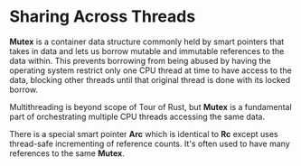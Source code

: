# Sharing Across Threads

**Mutex** is a container data structure commonly held by smart pointers that takes
in data and lets us borrow mutable and immutable references to the data within. This
prevents borrowing from being abused by having the operating system restrict only one
CPU thread at time to have access to the data, blocking other threads until that original
thread is done with its locked borrow.

Multithreading is beyond scope of Tour of Rust, but **Mutex** is a fundamental part of
orchestrating multiple CPU threads accessing the same data.

There is a special smart pointer **Arc** which is identical to **Rc** except uses thread-safe
incrementing of reference counts. It's often used to have many references to the same
**Mutex**.


